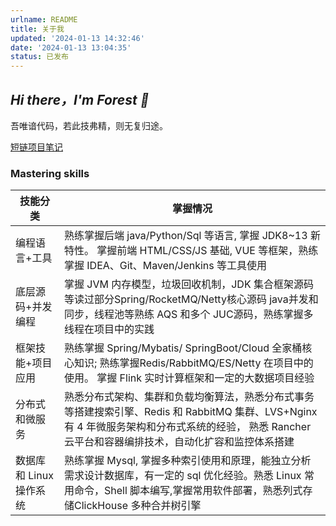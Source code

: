 ```yaml
---
urlname: README
title: 关于我
updated: '2024-01-13 14:32:46'
date: '2024-01-13 13:04:35'
status: 已发布
---
```

## _Hi there，I'm Forest 👋_
吾唯谙代码，若此技弗精，则无复归途。

[短链项目笔记](https://resonance.fun/后端/短链项目/short-link-project)


### Mastering skills

| 技能分类            | 掌握情况                                                                                                                  |
| --------------- | --------------------------------------------------------------------------------------------------------------------- |
| 编程语言+工具         | 熟练掌握后端 java/Python/Sql 等语言, 掌握 JDK8~13 新特性。 掌握前端 HTML/CSS/JS 基础, VUE 等框架，熟练掌握 IDEA、Git、Maven/Jenkins 等工具使用            |
| 底层源码+并发编程       | 掌握 JVM 内存模型，垃圾回收机制，JDK 集合框架源码等读过部分Spring/RocketMQ/Netty核心源码 java并发和同步，线程池等熟练 AQS 和多个 JUC源码，熟练掌握多线程在项目中的实践             |
| 框架技能+项目应用       | 熟练掌握 Spring/Mybatis/ SpringBoot/Cloud 全家桶核心知识; 熟练掌握Redis/RabbitMQ/ES/Netty 在项目中的使用。 掌握 Flink 实时计算框架和一定的大数据项目经验        |
| 分布式和微服务         | 熟悉分布式架构、集群和负载均衡算法，熟悉分布式事务等搭建搜索引擎、Redis 和 RabbitMQ 集群、LVS+Nginx有 4 年微服务架构和分布式系统的经验， 熟悉 Rancher 云平台和容器编排技术，自动化扩容和监控体系搭建 |
| 数据库和 Linux 操作系统 | 熟练掌握 Mysql, 掌握多种索引使用和原理，能独立分析需求设计数据库，有一定的 sql 优化经验。熟悉 Linux 常用命令，Shell 脚本编写,掌握常用软件部署，熟悉列式存储ClickHouse 多种合并树引擎         |


